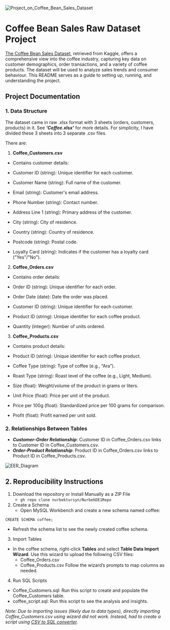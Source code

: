 ![Project_on_Coffee_Bean_Sales_Dataset](https://github.com/user-attachments/assets/625435f4-ff55-43fe-9e86-d7bdf242ac4a)
# Coffee Bean Sales Raw Dataset Project

[The Coffee Bean Sales Dataset](https://www.kaggle.com/datasets/saadharoon27/coffee-bean-sales-raw-dataset), retrieved from Kaggle, offers a comprehensive view into the coffee industry, capturing key data on customer demographics, order transactions, and a variety of coffee products. 
The dataset will be used to analyze sales trends and consumer behaviour. This README serves as a guide to setting up, running, and understanding the project.

## Project Documentation

### 1. Data Structure

The dataset came in raw .xlsx format with 3 sheets (orders, customers, products) in it. See ***'Coffee.xlsx'*** for more details. For simplicity, I have divided these 3 sheets into 3 separate .csv files.

There are:
1. **Coffee_Customers.csv**
  - Contains customer details:

  - Customer ID (string): Unique identifier for each customer.
  - Customer Name (string): Full name of the customer.
  - Email (string): Customer's email address.
  - Phone Number (string): Contact number.
  - Address Line 1 (string): Primary address of the customer.
  - City (string): City of residence.
  - Country (string): Country of residence.
  - Postcode (string): Postal code.
  - Loyalty Card (string): Indicates if the customer has a loyalty card ("Yes"/"No").
  
2. **Coffee_Orders.csv**
  - Contains order details:

  - Order ID (string): Unique identifier for each order.
  - Order Date (date): Date the order was placed.
  - Customer ID (string): Unique identifier for each customer.
  - Product ID (string): Unique identifier for each coffee product.
  - Quantity (integer): Number of units ordered.
3. **Coffee_Products.csv**
  - Contains product details:
  
  - Product ID (string): Unique identifier for each coffee product.
  - Coffee Type (string): Type of coffee (e.g., “Ara”).
  - Roast Type (string): Roast level of the coffee (e.g., Light, Medium).
  - Size (float): Weight/volume of the product in grams or liters.
  - Unit Price (float): Price per unit of the product.
  - Price per 100g (float): Standardized price per 100 grams for comparison.
  - Profit (float): Profit earned per unit sold.

### 2. Relationships Between Tables

- ***Customer-Order Relationship***: Customer ID in Coffee_Orders.csv links to Customer ID in Coffee_Customers.csv.
- ***Order-Product Relationship***: Product ID in Coffee_Orders.csv links to Product ID in Coffee_Products.csv.

![EER_Diagram](https://github.com/user-attachments/assets/fc48f4a6-9ee1-4360-b328-6d09b2113ece)

## 2. Reproducibility Instructions

1. Download the repository or Install Manually as a ZIP File
   - ```gh repo clone nurbektursyn/NurbekDE1Repo```
2. Create a Schema
   - Open MySQL Workbench and create a new schema named coffee:
     
```CREATE SCHEMA coffee;```
  - Refresh the schema list to see the newly created coffee schema.
3. Import Tables
  - In the coffee schema, right-click **Tables** and select **Table Data Import Wizard**. Use this wizard to upload the following CSV files:
    - Coffee_Orders.csv
    - Coffee_Products.csv  Follow the wizard’s prompts to map columns as needed.
4. Run SQL Scripts
  - Coffee_Customers.sql: Run this script to create and populate the Coffee_Customers table.
  - coffee_script.sql: Run this script to see the analysis and insights.

*Note: Due to importing issues (likely due to data types), directly importing Coffee_Customers.csv using wizard did not work. Instead, had to create a script using [CSV to SQL converter](https://www.convertcsv.com/csv-to-sql.htm).*
